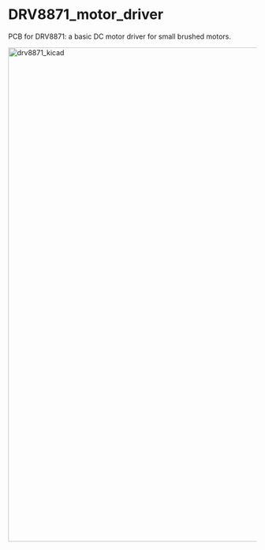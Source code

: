 # DRV8871_motor_driver
PCB for DRV8871: a basic DC motor driver for small brushed motors.

<img width="1913" height="1002" alt="drv8871_kicad" src="https://github.com/user-attachments/assets/3d3ff92a-5039-4fc2-9cda-1258705aab64" />
